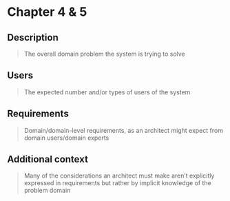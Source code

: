 # Chapter 4 & 5

## Description
> The overall domain problem the system is trying to solve

## Users
> The expected number and/or types of users of the system

## Requirements
> Domain/domain-level requirements, as an architect might expect from domain users/domain experts

## Additional context
> Many of the considerations an architect must make aren’t explicitly expressed in requirements but rather by implicit knowledge of the problem domain